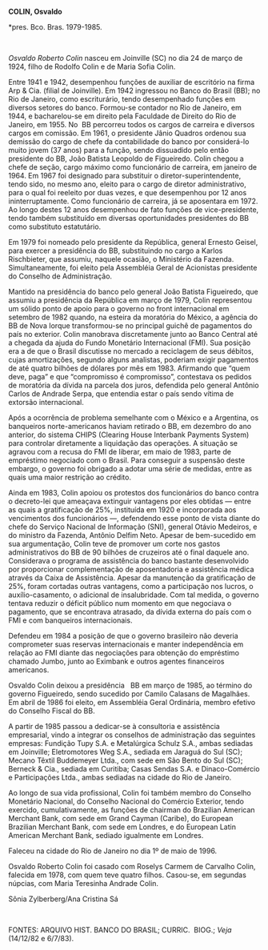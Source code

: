 **COLIN, Osvaldo**

\*pres. Bco. Bras. 1979-1985.

 

*Osvaldo Roberto Colin* nasceu em Joinville (SC) no dia 24 de março de
1924, filho de Rodolfo Colin e de Maria Sofia Colin.

Entre 1941 e 1942, desempenhou funções de auxiliar de escritório na
firma Arp & Cia. (filial de Joinville). Em 1942 ingressou no Banco do
Brasil (BB); no Rio de Janeiro, como escriturário, tendo desempenhado
funções em diversos setores do banco. Formou-se contador no Rio de
Janeiro, em 1944, e bacharelou-se em direito pela Faculdade de Direito
do Rio de Janeiro, em 1955. No  BB percorreu todos os cargos de carreira
e diversos cargos em comissão. Em 1961, o presidente Jânio Quadros
ordenou sua demissão do cargo de chefe da contabilidade do banco por
considerá-lo muito jovem (37 anos) para a função, sendo dissuadido pelo
então presidente do BB, João Batista Leopoldo de Figueiredo. Colin
chegou a chefe de seção, cargo máximo como funcionário de carreira, em
janeiro de 1964. Em 1967 foi designado para substituir o
diretor-superintendente, tendo sido, no mesmo ano, eleito para o cargo
de diretor administrativo, para o qual foi reeleito por duas vezes, e
que desempenhou por 12 anos ininterruptamente. Como funcionário de
carreira, já se aposentara em 1972. Ao longo destes 12 anos desempenhou
de fato funções de vice-presidente, tendo também substituído em diversas
oportunidades presidentes do BB como substituto estatutário.

Em 1979 foi nomeado pelo presidente da República, general Ernesto
Geisel, para exercer a presidência do BB, substituindo no cargo a Karlos
Rischbieter, que assumiu, naquele ocasião, o Ministério da Fazenda.
Simultaneamente, foi eleito pela Assembléia Geral de Acionistas
presidente do Conselho de Administração.

Mantido na presidência do banco pelo general João Batista Figueiredo,
que assumiu a presidência da República em março de 1979, Colin
representou um sólido ponto de apoio para o governo no front
internacional em setembro de 1982 quando, na esteira da moratória do
México, a agência do BB de Nova Iorque transformou-se no principal
guichê de pagamentos do país no exterior. Colin manobrava discretamente
junto ao Banco Central até a chegada da ajuda do Fundo Monetário
Internacional (FMI). Sua posição era a de que o Brasil discutisse no
mercado a reciclagem de seus débitos, cujas amortizações, segundo alguns
analistas, poderiam exigir pagamentos de até quatro bilhões de dólares
por mês em 1983. Afirmando que “quem deve, paga” e que “compromisso é
compromisso”, contestava os pedidos de moratória da dívida na parcela
dos juros, defendida pelo general Antônio Carlos de Andrade Serpa, que
entendia estar o país sendo vítima de extorsão internacional.

Após a ocorrência de problema semelhante com o México e a Argentina, os
banqueiros norte-americanos haviam retirado o BB, em dezembro do ano
anterior, do sistema CHIPS (Clearing House Interbank Payments System)
para controlar diretamente a liquidação das operações. A situação se
agravou com a recusa do FMI de liberar, em maio de 1983, parte de
empréstimo negociado com o Brasil. Para conseguir a suspensão deste
embargo, o governo foi obrigado a adotar uma série de medidas, entre as
quais uma maior restrição ao crédito.

Ainda em 1983, Colin apoiou os protestos dos funcionários do banco
contra o decreto-lei que ameaçava extinguir vantagens por eles obtidas —
entre as quais a gratificação de 25%, instituída em 1920 e incorporada
aos vencimentos dos funcionários —, defendendo esse ponto de vista
diante do chefe do Serviço Nacional de Informação (SNI), general Otávio
Medeiros, e do ministro da Fazenda, Antônio Delfim Neto. Apesar de
bem-sucedido em sua argumentação, Colin teve de promover um corte nos
gastos administrativos do BB de 90 bilhões de cruzeiros até o final
daquele ano. Considerava o programa de assistência do banco bastante
desenvolvido por proporcionar complementação de aposentadoria e
assistência médica através da Caixa de Assistência. Apesar da manutenção
da gratificação de 25%, foram cortadas outras vantagens, como a
participação nos lucros, o auxílio-casamento, o adicional de
insalubridade. Com tal medida, o governo tentava reduzir o déficit
público num momento em que negociava o pagamento, que se encontrava
atrasado, da dívida externa do país com o FMI e com banqueiros
internacionais.

Defendeu em 1984 a posição de que o governo brasileiro não deveria
comprometer suas reservas internacionais e manter independência em
relação ao FMI diante das negociações para obtenção do empréstimo
chamado Jumbo, junto ao Eximbank e outros agentes financeiros
americanos.

Osvaldo Colin deixou a presidência   BB em março de 1985, ao término do
governo Figueiredo, sendo sucedido por Camilo Calasans de Magalhães. Em
abril de 1986 foi eleito, em Assembléia Geral Ordinária, membro efetivo
do Conselho Fiscal do BB.

A partir de 1985 passou a dedicar-se à consultoria e assistência
empresarial, vindo a integrar os conselhos de administração das
seguintes empresas: Fundição Tupy S.A. e Metalúrgica Schulz S.A., ambas
sediadas em Joinville; Eletromotores Weg S.A., sediada em Jaraguá do Sul
(SC); Mecano Têxtil Buddemeyer Ltda., com sede em São Bento do Sul (SC);
Berneck & Cia., sediada em Curitiba; Casas Sendas S.A. e Dinaco-Comércio
e Participações Ltda., ambas sediadas na cidade do Rio de Janeiro.

Ao longo de sua vida profissional, Colin foi também membro do Conselho
Monetário Nacional, do Conselho Nacional do Comércio Exterior, tendo
exercido, cumulativamente, as funções de chairman do Brazilian American
Merchant Bank, com sede em Grand Cayman (Caribe), do European Brazilian
Merchant Bank, com sede em Londres, e do European Latin American
Merchant Bank, sediado igualmente em Londres.

Faleceu na cidade do Rio de Janeiro no dia 1º de maio de 1996.

Osvaldo Roberto Colin foi casado com Roselys Carmem de Carvalho Colin,
falecida em 1978, com quem teve quatro filhos. Casou-se, em segundas
núpcias, com Maria Teresinha Andrade Colin.

Sônia Zylberberg/Ana Cristina Sá

 

FONTES: ARQUIVO HIST. BANCO DO BRASIL; CURRIC.  BIOG.; *Veja* (14/12/82
e 6/7/83).

 
